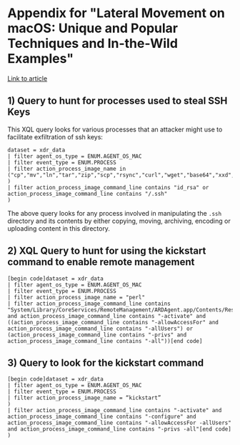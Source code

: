# Appendix for "Lateral Movement on macOS: Unique and Popular Techniques and In-the-Wild Examples"

[Link to article](https://unit42.paloaltonetworks.com/)

## 1) Query to hunt for processes used to steal SSH Keys

This XQL query looks for various processes that an attacker might use to facilitate exfiltration of ssh keys:

```
dataset = xdr_data
| filter agent_os_type = ENUM.AGENT_OS_MAC
| filter event_type = ENUM.PROCESS
| filter action_process_image_name in ("cp","mv","ln","tar","zip","scp","rsync","curl","wget","base64","xxd","vim","vi","nano"
)
| filter action_process_image_command_line contains "id_rsa" or action_process_image_command_line contains "/.ssh"
)
```

The above query looks for any process involved in manipulating the `.ssh` directory and its contents by either copying, moving, archiving, encoding or uploading content in this directory.

## 2) XQL Query to hunt for using the kickstart command to enable remote management

```
[begin code]dataset = xdr_data
| filter agent_os_type = ENUM.AGENT_OS_MAC
| filter event_type = ENUM.PROCESS
| filter action_process_image_name = "perl"
| filter action_process_image_command_line contains "System/Library/CoreServices/RemoteManagement/ARDAgent.app/Contents/Resources/kickstart" and action_process_image_command_line contains "-activate" and ((action_process_image_command_line contains "-allowAccessFor" and action_process_image_command_line contains "-allUsers") or (action_process_image_command_line contains "-privs" and action_process_image_command_line contains "-all"))[end code]
```

## 3) Query to look for the kickstart command 

```
[begin code]dataset = xdr_data
| filter agent_os_type = ENUM.AGENT_OS_MAC
| filter event_type = ENUM.PROCESS
| filter action_process_image_name = “kickstart”
)
| filter action_process_image_command_line contains "-activate" and action_process_image_command_line contains "-configure" and action_process_image_command_line contains "-allowAccessFor -allUsers" and action_process_image_command_line contains "-privs -all"[end code]
)
```
